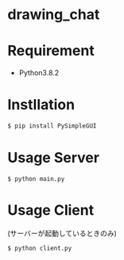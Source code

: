 # drawing_chat

# Requirement
* Python3.8.2

# Instllation
```bash
$ pip install PySimpleGUI
```

# Usage Server
```
$ python main.py
```

# Usage Client
(サーバーが起動しているときのみ)
```
$ python client.py
```
